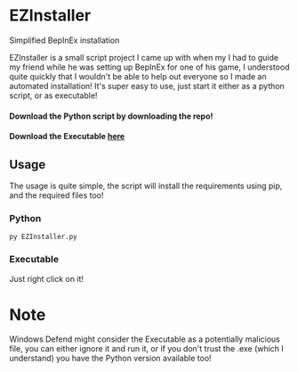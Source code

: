 # EZInstaller
Simplified BepInEx installation

EZInstaller is a small script project I came up with when my I had to guide my friend while he was setting up BepInEx for one of his game, I understood quite quickly that I wouldn't be able to help out everyone so I made an automated installation!
It's super easy to use, just start it either as a python script, or as executable!

#### Download the Python script by downloading the repo!


#### Download the Executable [here](https://github.com/leodonathilic/EZInstaller/releases/tag/v.1)

## Usage
The usage is quite simple, the script will install the requirements using pip, and the required files too!

### Python 

`py EZInstaller.py`

### Executable

Just right click on it!


# Note

Windows Defend might consider the Executable as a potentially malicious file, you can either ignore it and run it, or if you don't trust the .exe (which I understand) you have the Python version available too!
